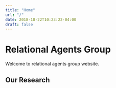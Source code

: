 ```yaml
---
title: "Home"
url: "/"
date: 2018-10-22T10:23:22-04:00
draft: false
---
```


Relational Agents Group
=======================

Welcome to relational agents group website.

Our Research
------------